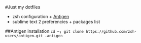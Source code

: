 #Just my dotfiles

- zsh configuration + [Antigen](https://github.com/zsh-users/antigen)
- sublime text 2 preferencies + packages list

##Antigen installation
`cd ~; git clone https://github.com/zsh-users/antigen.git .antigen`
